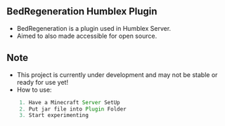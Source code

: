 ## BedRegeneration Humblex Plugin
 - BedRegeneration is a plugin used in Humblex Server. 
 - Aimed to also made accessible for open source.
## Note
- This project is currently under development and may not be stable or ready for use yet!
- How to use:
```js
    1. Have a Minecraft Server SetUp
    2. Put jar file into Plugin Folder
    3. Start experimenting
```